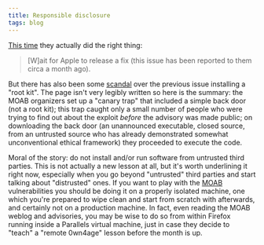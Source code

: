 ```yaml
---
title: Responsible disclosure
tags: blog
---
```


[This time](http://projects.info-pull.com/moab/MOAB-09-01-2007.html) they actually did the right thing:

> \[W\]ait for Apple to release a fix (this issue has been reported to them circa a month ago).

But there has also been some [scandal](http://applefun.blogspot.com/2007/01/canary-trap-leak-and-mole.html) over the previous issue installing a "root kit". The page isn't very legibly written so here is the summary: the MOAB organizers set up a "canary trap" that included a simple back door (not a root kit); this trap caught only a small number of people who were trying to find out about the exploit _before_ the advisory was made public; on downloading the back door (an unannounced executable, closed source, from an untrusted source who has already demonstrated somewhat unconventional ethical framework) they proceeded to execute the code.

Moral of the story: do not install and/or run software from untrusted third parties. This is not actually a new lesson at all, but it's worth underlining it right now, especially when you go beyond "untrusted" third parties and start talking about "distrusted" ones. If you want to play with the [MOAB](http://www.wincent.com/a/about/wincent/weblog/archives/2007/01/month_of_apple.php) vulnerabilities you should be doing it on a properly isolated machine, one which you're prepared to wipe clean and start from scratch with afterwards, and certainly not on a production machine. In fact, even reading the MOAB weblog and advisories, you may be wise to do so from within Firefox running inside a Parallels virtual machine, just in case they decide to "teach" a "remote 0wn4age" lesson before the month is up.
